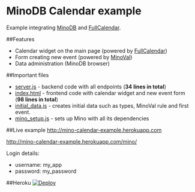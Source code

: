 MinoDB Calendar example
======

Example integrating [MinoDB](https://github.com/MarcusLongmuir/MinoDB/) and [FullCalendar](https://github.com/arshaw/fullcalendar).

##Features
* Calendar widget on the main page (powered by [FullCalendar](https://github.com/arshaw/fullcalendar))
* Form creating new event (powered by [MinoVal](https://github.com/MarcusLongmuir/MinoVal))
* Data administration (MinoDB browser)

##Important files
* [server.js](server.js) - backend code with all endpoints (**34 lines in total**)
* [index.html](public/index.html) - frontend code with calendar widget and new event form (**98 lines in total**)
* [initial_data.js](initial_data.js) - creates initial data such as types, MinoVal rule and first event.
* [mino_setup.js](mino_setup.js) - sets up Mino with all its dependencies

##Live example
http://mino-calendar-example.herokuapp.com

http://mino-calendar-example.herokuapp.com/mino/

Login details:
* username: my_app
* password: my_password


##Heroku 
[![Deploy](https://www.herokucdn.com/deploy/button.png)](https://heroku.com/deploy?template=https://github.com/bestan/mino-calendar-example)
